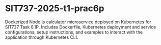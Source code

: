 # SIT737-2025-t1-prac6p
Dockerized Node.js calculator microservice deployed on Kubernetes for SIT737 Task 6.1P. Includes Dockerfile, Kubernetes deployment and service configurations, setup instructions, and examples to interact with the application through Kubernetes CLI.

